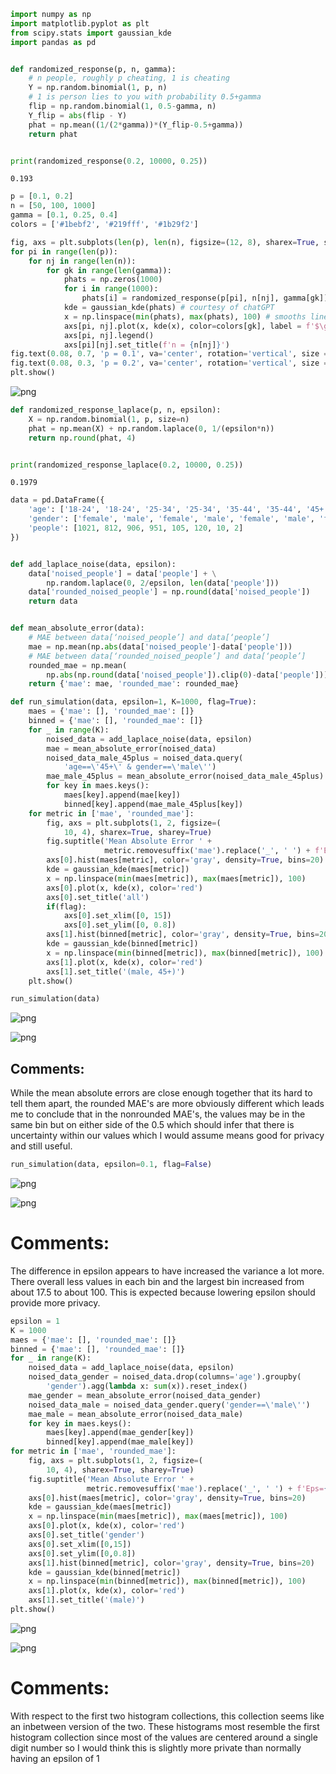 ```python
import numpy as np
import matplotlib.pyplot as plt
from scipy.stats import gaussian_kde
import pandas as pd


def randomized_response(p, n, gamma):
    # n people, roughly p cheating, 1 is cheating
    Y = np.random.binomial(1, p, n)
    # 1 is person lies to you with probability 0.5+gamma
    flip = np.random.binomial(1, 0.5-gamma, n)
    Y_flip = abs(flip - Y)
    phat = np.mean((1/(2*gamma))*(Y_flip-0.5+gamma))
    return phat


print(randomized_response(0.2, 10000, 0.25))
```

    0.193



```python
p = [0.1, 0.2]
n = [50, 100, 1000]
gamma = [0.1, 0.25, 0.4]
colors = ['#1bebf2', '#219fff', '#1b29f2']
```


```python
fig, axs = plt.subplots(len(p), len(n), figsize=(12, 8), sharex=True, sharey=True)
for pi in range(len(p)):
    for nj in range(len(n)):
        for gk in range(len(gamma)):
            phats = np.zeros(1000)
            for i in range(1000):
                phats[i] = randomized_response(p[pi], n[nj], gamma[gk])
            kde = gaussian_kde(phats) # courtesy of chatGPT
            x = np.linspace(min(phats), max(phats), 100) # smooths line to histogram centers
            axs[pi, nj].plot(x, kde(x), color=colors[gk], label = f'$\gamma$ = {gamma[gk]}')
            axs[pi, nj].legend()
            axs[pi][nj].set_title(f'n = {n[nj]}')
fig.text(0.08, 0.7, 'p = 0.1', va='center', rotation='vertical', size = 14)
fig.text(0.08, 0.3, 'p = 0.2', va='center', rotation='vertical', size = 14)
plt.show()
```


    
![png](outputs/output_2_0.png)
    



```python
def randomized_response_laplace(p, n, epsilon):
    X = np.random.binomial(1, p, size=n)
    phat = np.mean(X) + np.random.laplace(0, 1/(epsilon*n))
    return np.round(phat, 4)


print(randomized_response_laplace(0.2, 10000, 0.25))
```

    0.1979



```python
data = pd.DataFrame({
    'age': ['18-24', '18-24', '25-34', '25-34', '35-44', '35-44', '45+', '45+'],
    'gender': ['female', 'male', 'female', 'male', 'female', 'male', 'female', 'male'],
    'people': [1021, 812, 906, 951, 105, 120, 10, 2]
})


def add_laplace_noise(data, epsilon):
    data['noised_people'] = data['people'] + \
        np.random.laplace(0, 2/epsilon, len(data['people']))
    data['rounded_noised_people'] = np.round(data['noised_people'])
    return data


def mean_absolute_error(data):
    # MAE between data[‘noised_people’] and data[‘people’]
    mae = np.mean(np.abs(data['noised_people']-data['people']))
    # MAE between data[‘rounded_noised_people’] and data[‘people’]
    rounded_mae = np.mean(
        np.abs(np.round(data['noised_people']).clip(0)-data['people']))
    return {'mae': mae, 'rounded_mae': rounded_mae}
```


```python
def run_simulation(data, epsilon=1, K=1000, flag=True):
    maes = {'mae': [], 'rounded_mae': []}
    binned = {'mae': [], 'rounded_mae': []}
    for _ in range(K):
        noised_data = add_laplace_noise(data, epsilon)
        mae = mean_absolute_error(noised_data)
        noised_data_male_45plus = noised_data.query(
            'age==\'45+\' & gender==\'male\'')
        mae_male_45plus = mean_absolute_error(noised_data_male_45plus)
        for key in maes.keys():
            maes[key].append(mae[key])
            binned[key].append(mae_male_45plus[key])
    for metric in ['mae', 'rounded_mae']:
        fig, axs = plt.subplots(1, 2, figsize=(
            10, 4), sharex=True, sharey=True)
        fig.suptitle('Mean Absolute Error ' +
                     metric.removesuffix('mae').replace('_', ' ') + f'Eps={epsilon}')
        axs[0].hist(maes[metric], color='gray', density=True, bins=20)
        kde = gaussian_kde(maes[metric])
        x = np.linspace(min(maes[metric]), max(maes[metric]), 100)
        axs[0].plot(x, kde(x), color='red')
        axs[0].set_title('all')
        if(flag):
            axs[0].set_xlim([0, 15])
            axs[0].set_ylim([0, 0.8])
        axs[1].hist(binned[metric], color='gray', density=True, bins=20)
        kde = gaussian_kde(binned[metric])
        x = np.linspace(min(binned[metric]), max(binned[metric]), 100)
        axs[1].plot(x, kde(x), color='red')
        axs[1].set_title('(male, 45+)')
    plt.show()
```


```python
run_simulation(data)
```


    
![png](outputs/output_6_0.png)
    



    
![png](outputs/output_6_1.png)
    


## Comments:
While the mean absolute errors are close enough together that its hard to tell them apart, the rounded MAE's are more obviously different which leads me to conclude that in the nonrounded MAE's, the values may be in the same bin but on either side of the 0.5 which should infer that there is uncertainty within our values which I would assume means good for privacy and still useful.


```python
run_simulation(data, epsilon=0.1, flag=False)
```


    
![png](outputs/output_8_0.png)
    



    
![png](outputs/output_8_1.png)
    


# Comments:
The difference in epsilon appears to have increased the variance a lot more. There overall less values in each bin and the largest bin increased from about 17.5 to about 100. This is expected because lowering epsilon should provide more privacy.


```python
epsilon = 1
K = 1000
maes = {'mae': [], 'rounded_mae': []}
binned = {'mae': [], 'rounded_mae': []}
for _ in range(K):
    noised_data = add_laplace_noise(data, epsilon)
    noised_data_gender = noised_data.drop(columns='age').groupby(
        'gender').agg(lambda x: sum(x)).reset_index()
    mae_gender = mean_absolute_error(noised_data_gender)
    noised_data_male = noised_data_gender.query('gender==\'male\'')
    mae_male = mean_absolute_error(noised_data_male)
    for key in maes.keys():
        maes[key].append(mae_gender[key])
        binned[key].append(mae_male[key])
for metric in ['mae', 'rounded_mae']:
    fig, axs = plt.subplots(1, 2, figsize=(
        10, 4), sharex=True, sharey=True)
    fig.suptitle('Mean Absolute Error ' +
                 metric.removesuffix('mae').replace('_', ' ') + f'Eps={epsilon}')
    axs[0].hist(maes[metric], color='gray', density=True, bins=20)
    kde = gaussian_kde(maes[metric])
    x = np.linspace(min(maes[metric]), max(maes[metric]), 100)
    axs[0].plot(x, kde(x), color='red')
    axs[0].set_title('gender')
    axs[0].set_xlim([0,15])
    axs[0].set_ylim([0,0.8])
    axs[1].hist(binned[metric], color='gray', density=True, bins=20)
    kde = gaussian_kde(binned[metric])
    x = np.linspace(min(binned[metric]), max(binned[metric]), 100)
    axs[1].plot(x, kde(x), color='red')
    axs[1].set_title('(male)')
plt.show()
```


    
![png](outputs/output_10_0.png)
    



    
![png](outputs/output_10_1.png)
    


# Comments:
With respect to the first two histogram collections, this collection seems like an inbetween version of the two.
These histograms most resemble the first histogram collection since most of the values are centered around a single digit number so I would think this is slightly more private than normally having an epsilon of 1
